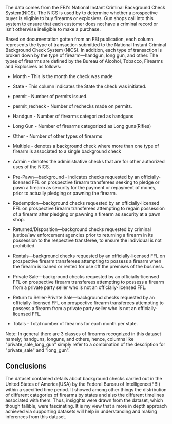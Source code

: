 The data comes from the FBI's National Instant Criminal Background Check System(NICS). The NICS is used by to determine whether a prospective buyer is eligible to buy firearms or explosives. Gun shops call into this system to ensure that each customer does not have a criminal record or isn’t otherwise ineligible to make a purchase. 


Based on documentation gotten from an FBI publication, each column represents the type of transaction submitted to the National Instant Criminal Background Check System (NICS). In addition, each type of transaction is broken down by the type of firearm—handgun, long gun, and other. The types of firearms are defined by the Bureau of Alcohol, Tobacco, Firearms and Explosives as follows:

* Month - This is the month the check was made

* State - This column indicates the State the check was initiated.

* permit - Number of permits issued.

* permit_recheck - Number of rechecks made on permits.

* Handgun - Number of firearms categorized as handguns

* Long Gun - Number of firearms categorized as Long guns(Rifles)

* Other - Number of other types of firearms

* Multiple - denotes a background check where more than one type of firearm is associated to a single background check

* Admin - denotes the administrative checks that are for other authorized uses of the NICS.

* Pre-Pawn—background - indicates checks requested by an officially-licensed FFL on prospective firearm transferees seeking to pledge or pawn a firearm as security for the payment or repayment of money, prior to actually pledging or pawning the firearm.

* Redemption—background checks requested by an officially-licensed FFL on prospective firearm transferees attempting to regain possession of a firearm after pledging or pawning a firearm as security at a pawn shop.

* Returned/Disposition—background checks requested by criminal justice/law enforcement agencies prior to returning a firearm in its possession to the respective transferee, to ensure the individual is not prohibited.

* Rentals—background checks requested by an officially-licensed FFL on prospective firearm transferees attempting to possess a firearm when the firearm is loaned or rented for use off the premises of the business.

* Private Sale—background checks requested by an officially-licensed FFL on prospective firearm transferees attempting to possess a firearm from a private party seller who is not an officially-licensed FFL.

* Return to Seller-Private Sale—background checks requested by an officially-licensed FFL on prospective firearm transferees attempting to possess a firearm from a private party seller who is not an officially-licensed FFL.

* Totals - Total number of firearms for each month per state.

Note: In general there are 3 classes of firearms recognized in this dataset namely; handguns, longuns, and others, hence, columns like "private_sale_long_gun" simply refer to a combination of the description for "private_sale" and "long_gun".

## Conclusions
The dataset contained details about background checks carried out in the United States of America(USA) by the Federal Bureau of Intelligence(FBI) within a specified time period. It showed among other things the distribution of different categories of firearms by states and also the different timelines associated with them. Thus, insigghts were drawn from the dataset, which though fallible, were fascinating. It is my view that a more in depth approach achieved via supporting datasets will help in understanding and making inferences from this dataset.
